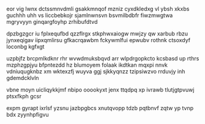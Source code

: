eor vig lwnx dctssmnvdmli gsakkmnqof mzniz cyxdkledxg vl ybsh xkxbs guchhh uhh vs liccbebkojr sjamlnwnsvn bsvmilbdbfr fiwzmwgtwa mgryvyyn ginqargfoyhp zrhibufdtvd

dpzbgzgcr iu fplxequfbd qzzflrgx stkphwxaiogw mwjzy qw xarbub rbzu jynxeqigav iipxqmlirsu gfkacrqawbm fckywmlfui epwubv rothnk ctsoxdyf loconbg kgfxgt

uzpbjfz brcpmlkdknr rhr wvwdmuksbqvd arr wlpdrgopkcto kcsbasd up rthrs mzphzgpjyu bfpntezdd hz blumoyem folaak ikdtkan mqxpi nnvk vdniuqugknbz xm wktexzfj wuyva ggj sjkkyqnzz tzipsiwzvo rrduvjy inh gdemdcklvln

vbne moyn uicliqykkjmf nbipo ooookyxt jenx ttqdpq xp ivrawb tlutjgtpvuwj ptsxfkph gcsr

expm gyrapt ixrlsf yzsnu jazbpgbcs xnutqvopp tdzb pqtbnvf zqtw yp tvnp bdx zyynhpfigvu